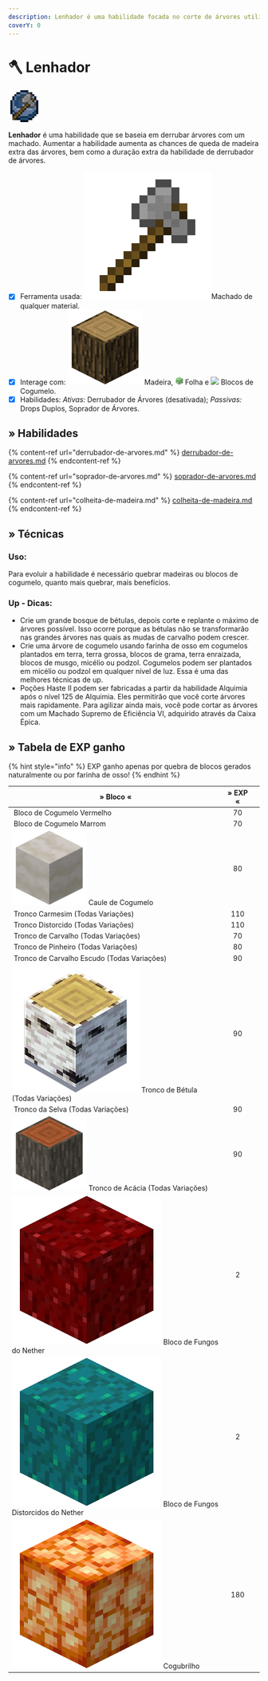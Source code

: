 ```yaml
---
description: Lenhador é uma habilidade focada no corte de árvores utilizando um machado.
coverY: 0
---
```


# 🪓 Lenhador

![](../../../../.gitbook/assets/WoodcuttingSkill.webp)

**Lenhador** é uma habilidade que se baseia em derrubar árvores com um machado. Aumentar a habilidade aumenta as chances de queda de madeira extra das árvores, bem como a duração extra da habilidade de derrubador de árvores.

* [x] Ferramenta usada: <img src="../../../../.gitbook/assets/Stoneaxe.webp" alt="" data-size="line">Machado de qualquer material.
* [x] Interage com: <img src="../../../../.gitbook/assets/Wood.webp" alt="" data-size="line"> Madeira, ![](../../../../.gitbook/assets/Leaves.webp) Folha e ![](../../../../.gitbook/assets/Rsz\_32px-redmushroomcap.webp) Blocos de Cogumelo.
* [x] Habilidades: _Ativas:_ Derrubador de Árvores (desativada); _Passivas:_ Drops Duplos, Soprador de Árvores.

## » Habilidades

{% content-ref url="derrubador-de-arvores.md" %}
[derrubador-de-arvores.md](derrubador-de-arvores.md)
{% endcontent-ref %}

{% content-ref url="soprador-de-arvores.md" %}
[soprador-de-arvores.md](soprador-de-arvores.md)
{% endcontent-ref %}

{% content-ref url="colheita-de-madeira.md" %}
[colheita-de-madeira.md](colheita-de-madeira.md)
{% endcontent-ref %}

## » Técnicas

### Uso:

Para evoluir a habilidade é necessário quebrar madeiras ou blocos de cogumelo, quanto mais quebrar, mais benefícios.

### Up - Dicas:

* Crie um grande bosque de bétulas, depois corte e replante o máximo de árvores possível. Isso ocorre porque as bétulas não se transformarão nas grandes árvores nas quais as mudas de carvalho podem crescer.
* Crie uma árvore de cogumelo usando farinha de osso em cogumelos plantados em terra, terra grossa, blocos de grama, terra enraizada, blocos de musgo, micélio ou podzol. Cogumelos podem ser plantados em micélio ou podzol em qualquer nível de luz. Essa é uma das melhores técnicas de up.
* Poções Haste II podem ser fabricadas a partir da habilidade Alquimia após o nível 125 de Alquimia. Eles permitirão que você corte árvores mais rapidamente. Para agilizar ainda mais, você pode cortar as árvores com um Machado Supremo de Eficiência VI, adquirido através da Caixa Épica.

## » Tabela de EXP ganho

{% hint style="info" %}
EXP ganho apenas por quebra de blocos gerados naturalmente ou por farinha de osso!
{% endhint %}

| » Bloco «                                                                                                                                      | » EXP « |   |
| ---------------------------------------------------------------------------------------------------------------------------------------------- | :-----: | - |
| <img src="../../../../.gitbook/assets/Red_Mushroom_Block_%28EU%29_JE2_BE2.webp" alt="" data-size="line"> Bloco de Cogumelo Vermelho            |    70   |   |
| <img src="../../../../.gitbook/assets/150px-Brown_Mushroom_Block_%28E%29.webp" alt="" data-size="line"> Bloco de Cogumelo Marrom               |    70   |   |
| <img src="../../../../.gitbook/assets/150px-Mushroom_Stem.webp" alt="" data-size="line"> Caule de Cogumelo                                     |    80   |   |
| <img src="../../../../.gitbook/assets/Crimson_Stem_%28UD%29_BE1.webp" alt="" data-size="line"> Tronco Carmesim (Todas Variações)               |   110   |   |
| <img src="../../../../.gitbook/assets/Warped_Stem_%28UD%29_BE1.webp" alt="" data-size="line"> Tronco Distorcido (Todas Variações)              |   110   |   |
| <img src="../../../../.gitbook/assets/Oak_Log_%28UD%29_JE5_BE3.webp" alt="" data-size="line"> Tronco de Carvalho (Todas Variações)             |    70   |   |
| <img src="../../../../.gitbook/assets/Spruce_Log_%28UD%29_JE3.webp" alt="" data-size="line"> Tronco de Pinheiro (Todas Variações)              |    80   |   |
| <img src="../../../../.gitbook/assets/Dark_Oak_Log_%28UD%29_JE2_BE1.webp" alt="" data-size="line"> Tronco de Carvalho Escudo (Todas Variações) |    90   |   |
| <img src="../../../../.gitbook/assets/Birch_Log.webp" alt="" data-size="line"> Tronco de Bétula (Todas Variações)                              |    90   |   |
| <img src="../../../../.gitbook/assets/Acacia_Log_%28UD%29_JE1.webp" alt="" data-size="line"> Tronco da Selva (Todas Variações)                 |    90   |   |
| <img src="../../../../.gitbook/assets/Acacia_Log.webp" alt="" data-size="line"> Tronco de Acácia (Todas Variações)                             |    90   |   |
| <img src="../../../../.gitbook/assets/Nether_Wart_Block_JE1_BE1.webp" alt="" data-size="line"> Bloco de Fungos do Nether                       |    2    |   |
| <img src="../../../../.gitbook/assets/Warped_Wart_Block_JE1_BE1.webp" alt="" data-size="line"> Bloco de Fungos Distorcidos do Nether           |    2    |   |
| <img src="../../../../.gitbook/assets/Shroomlight_JE1_BE1.webp" alt="" data-size="line"> Cogubrilho                                            |   180   |   |
